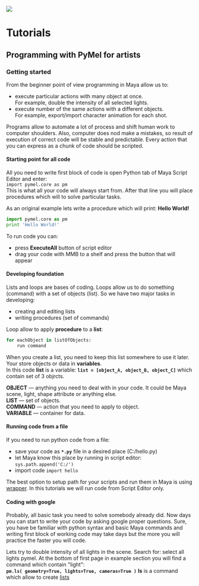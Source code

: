 ![](https://lh3.googleusercontent.com/-90kNXCym1kQ/VznLmU-hxOI/AAAAAAAAFno/0pT_n7X5Q90a7Fv0BCA-ky-NfB67H20jQCCo/s700/bannerDNA_tut_01.jpg)
# Tutorials

## Programming with PyMel for artists
### Getting started  
From the beginner point of view programming in Maya allow us to:
- execute particular actions with many object at once.  
For example, double the intensity of all selected lights.
- execute number of the same actions with a different objects.  
For example, export/import character animation for each shot.

Programs allow to automate a lot of process and shift human work to computer shoulders. Also, computer does nod make a mistakes, so result of execution of correct code will be stable and predictable. Every action that you can express as a chunk of code should be scripted. 

#### Starting point for all code
All you need to write first block of code is open Python tab of Maya Script Editor and enter:  
`import pymel.core as pm`  
This is what all your code will always start from. After that line you will place procedures which will to solve particular tasks. 

As an original example lets write a procedure which will print: **Hello World!**
```python
import pymel.core as pm
print 'Hello World!'
```
To run code you can:
- press **ExecuteAll** button of script editor
- drag your code with MMB to a shelf and press the button that will appear

#### Developing foundation
Lists and loops are bases of coding. Loops allow us to do something (command) with a set of objects (list). So we have two major tasks in developing:
- creating and editing lists
- writing procedures (set of commands)  

Loop allow to apply **procedure** to a **list**:
```python
for eachObject in listOfObjects:
    run command
```
When you create a list, you need to keep this list somewhere to use it later. Your store objects or data in **variables**.  
In this code **list** is a variable: **`list = [object_A, object_B, object_C]`** which contain set of 3 objrcts.

**OBJECT** — anything you need to deal with in your code. It could be Maya scene, light, shape attribute or anything else.  
**LIST** — set of objects.  
**COMMAND** — action that you need to apply to object.  
**VARIABLE** — container for data.

#### Running code from a file
If you need to run python code from a file: 
- save your code as **`*.py`** file in a desired place (C:/hello.py)
- let Maya know this place by running in script editor: `sys.path.append('C:/')`
- import code `import hello`

The best option to setup path for your scripts and run them in Maya is using [wrapper](02-codex-dna#running-maya-and-nuke-with-wrappers). In this tutorials we will run code from Script Editor only. 

#### Coding with google
Probably, all basic task you need to solve somebody already did. Now days you can start to write your code by asking google proper questions. Sure, you have be familiar with python syntax and basic Maya commands and writing first block of working code may take days but the more you will practice the faster you will code.

Lets try to double intensity of all lights in the scene. Search for: select all lights pymel. At the bottom of first page in example section you will find a command which contain "light":  
**`pm.ls( geometry=True, lights=True, cameras=True )`**  **ls** is a command which allow to create [lists](#developing-foundation)